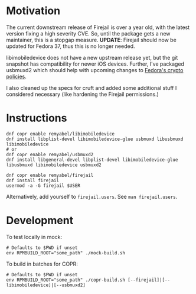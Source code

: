 # Motivation

The current downstream release of Firejail is over a year old, with the latest
version fixing a high severity CVE. So, until the package gets a new
maintainer, this is a stopgap measure. **UPDATE**: Firejail should now be
updated for Fedora 37, thus this is no longer needed.

libimobiledevice does not have a new upstream release yet, but the git snapshot
has compatibility for newer iOS devices. Further, I've packaged usbmuxd2 which
should help with upcoming changes to [Fedora's crypto
policies](https://fedoraproject.org/wiki/Changes/StrongCryptoSettings3).

I also cleaned up the specs for cruft and added some additional stuff I
considered necessary (like hardening the Firejail permissions.)

# Instructions

```
dnf copr enable remyabel/libimobiledevice
dnf install libplist-devel libimobiledevice-glue usbmuxd libusbmuxd libimobiledevice
# or
dnf copr enable remyabel/usbmuxd2
dnf install libgeneral-devel libplist-devel libimobiledevice-glue libusbmuxd libimobiledevice usbmuxd2

dnf copr enable remyabel/firejail
dnf install firejail
usermod -a -G firejail $USER
```

Alternatively, add yourself to `firejail.users`. See `man firejail.users`.

# Development

To test locally in mock:

```
# Defaults to $PWD if unset
env RPMBUILD_ROOT="some_path" ./mock-build.sh
```

To build in batches for COPR:

```
# Defaults to $PWD if unset
env RPMBUILD_ROOT="some_path" ./copr-build.sh [--firejail]|[--libimobiledevice]|[--usbmuxd2]
```

